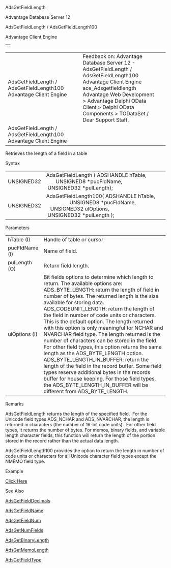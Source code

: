 AdsGetFieldLength




Advantage Database Server 12  

AdsGetFieldLength / AdsGetFieldLength100

Advantage Client Engine

|  |
| --- |
|  |

|  |  |  |  |  |
| --- | --- | --- | --- | --- |
| AdsGetFieldLength / AdsGetFieldLength100  Advantage Client Engine |  |  | Feedback on: Advantage Database Server 12 - AdsGetFieldLength / AdsGetFieldLength100 Advantage Client Engine ace\_Adsgetfieldlength Advantage Web Development > Advantage Delphi OData Client > Delphi OData Components > TODataSet / Dear Support Staff, |  |
| AdsGetFieldLength / AdsGetFieldLength100  Advantage Client Engine |  |  |  |  |

Retrieves the length of a field in a table

Syntax

|  |  |
| --- | --- |
| UNSIGNED32 | AdsGetFieldLength ( ADSHANDLE hTable,                     UNSIGNED8 \*pucFldName,                     UNSIGNED32 \*pulLength); |
| UNSIGNED32 | AdsGetFieldLength100( ADSHANDLE hTable,                       UNSIGNED8 \*pucFldName,                       UNSIGNED32 ulOptions,                       UNSIGNED32 \*pulLength ); |

Parameters

|  |  |
| --- | --- |
| hTable (I) | Handle of table or cursor. |
| pucFldName (I) | Name of field. |
| pulLength (O) | Return field length. |
| ulOptions (I) | Bit fields options to determine which length to return. The available options are:    ADS\_BYTE\_LENGTH: return the length of field in number of bytes. The returned length is the size available for storing data.    ADS\_CODEUNIT\_LENGTH: return the length of the field in number of code units or characters. This is the default option. The length returned with this option is only meaningful for NCHAR and NVARCHAR field type. The length returned is the number of characters can be stored in the field. For other field types, this option returns the same length as the ADS\_BYTE\_LENGTH option.    ADS\_BYTE\_LENGTH\_IN\_BUFFER: return the length of the field in the record buffer. Some field types reserve additional bytes in the records buffer for house keeping. For those field types, the ADS\_BYTE\_LENGTH\_IN\_BUFFER will be different from ADS\_BYTE\_LENGTH. |

Remarks

AdsGetFieldLength returns the length of the specified field.  For the Unicode field types ADS\_NCHAR and ADS\_NVARCHAR, the length is returned in characters (the number of 16-bit code units).  For other field types, it returns the number of bytes. For memos, binary fields, and variable length character fields, this function will return the length of the portion stored in the record rather than the actual data length.

AdsGetFieldLength100 provides the option to return the length in number of code units or characters for all Unicode character field types except the NMEMO field type.

Example

[Click Here](ace_examples.htm#adsgetfieldlengthexample)

See Also

[AdsGetFieldDecimals](ace_adsgetfielddecimals.htm)

[AdsGetFieldName](ace_adsgetfieldname.htm)

[AdsGetFieldNum](ace_adsgetfieldnum.htm)

[AdsGetNumFields](ace_adsgetnumfields.htm)

[AdsGetBinaryLength](ace_adsgetbinarylength.htm)

[AdsGetMemoLength](ace_adsgetmemolength.htm)

[AdsGetFieldType](ace_adsgetfieldtype.htm)